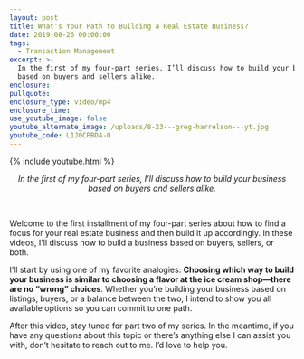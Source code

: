 ```yaml
---
layout: post
title: What's Your Path to Building a Real Estate Business?
date: 2019-08-26 00:00:00
tags:
  - Transaction Management
excerpt: >-
  In the first of my four-part series, I’ll discuss how to build your business
  based on buyers and sellers alike.
enclosure:
pullquote:
enclosure_type: video/mp4
enclosure_time:
use_youtube_image: false
youtube_alternate_image: /uploads/8-23---greg-harrelson---yt.jpg
youtube_code: L1J0CPBDA-Q
---
```


{% include youtube.html %}

<center><em>In the first of my four-part series, I&rsquo;ll discuss how to build your business based on buyers and sellers alike.</em></center>

&nbsp;

Welcome to the first installment of my four-part series about how to find a focus for your real estate business and then build it up accordingly. In these videos, I'll discuss how to build a business based on buyers, sellers, or both.

I’ll start by using one of my favorite analogies: **Choosing which way to build your business is similar to choosing a flavor at the ice cream shop—there are no “wrong” choices**. Whether you’re building your business based on listings, buyers, or a balance between the two, I intend to show you all available options so you can commit to one path.

After this video, stay tuned for part two of my series. In the meantime, if you have any questions about this topic or there’s anything else I can assist you with, don’t hesitate to reach out to me. I’d love to help you.